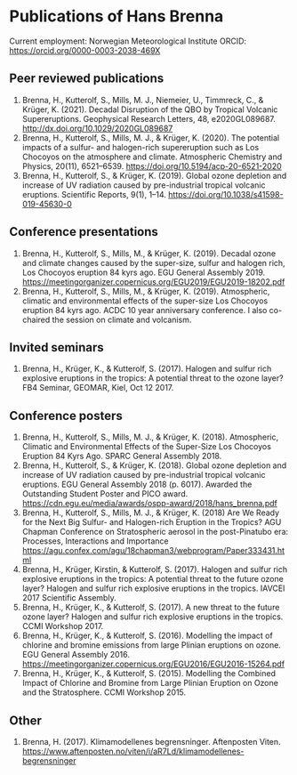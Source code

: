 # Publications of Hans Brenna
Current employment: Norwegian Meteorological Institute
ORCID: https://orcid.org/0000-0003-2038-469X

## Peer reviewed publications

1. Brenna, H., Kutterolf, S., Mills, M. J., Niemeier, U., Timmreck, C., & Krüger, K. (2021). Decadal Disruption of the QBO by Tropical Volcanic Supereruptions. Geophysical Research Letters, 48, e2020GL089687. http://dx.doi.org/10.1029/2020GL089687
2. Brenna, H., Kutterolf, S., Mills, M. J., & Krüger, K. (2020). The potential impacts of a sulfur- and halogen-rich supereruption such as Los Chocoyos on the atmosphere and climate. Atmospheric Chemistry and Physics, 20(11), 6521–6539. https://doi.org/10.5194/acp-20-6521-2020
3. Brenna, H., Kutterolf, S., & Krüger, K. (2019). Global ozone depletion and increase of UV radiation caused by pre-industrial tropical volcanic eruptions. Scientific Reports, 9(1), 1–14. https://doi.org/10.1038/s41598-019-45630-0

## Conference presentations
1. Brenna, H., Kutterolf, S., Mills, M., & Krüger, K. (2019). Decadal ozone and climate changes caused by the super-size, sulfur and halogen rich, Los Chocoyos eruption 84 kyrs ago. EGU General Assembly 2019. https://meetingorganizer.copernicus.org/EGU2019/EGU2019-18202.pdf
2. Brenna, H., Kutterolf, S., Mills, M., & Krüger, K. (2019). Atmospheric, climatic and environmental effects of the super-size Los Chocoyos eruption 84 kyrs ago. ACDC 10 year anniversary conference. I also co-chaired the session on climate and volcanism.

## Invited seminars
1. Brenna, H., Krüger, K., & Kutterolf, S. (2017). Halogen and sulfur rich explosive eruptions in the tropics: A potential threat to the ozone layer? FB4 Seminar, GEOMAR, Kiel, Oct 12 2017.

## Conference posters
1. Brenna, H., Kutterolf, S., Mills, M. J., & Krüger, K. (2018). Atmospheric, Climatic and Environmental Effects of the Super-Size Los Chocoyos Eruption 84 Kyrs Ago. SPARC General Assembly 2018.
2. Brenna, H., Kutterolf, S., & Krüger, K. (2018). Global ozone depletion and increase of UV radiation caused by pre-industrial tropical volcanic eruptions. EGU General Assembly 2018 (p. 6017). Awarded the Outstanding Student Poster and PICO award. https://cdn.egu.eu/media/awards/ospp-award/2018/hans_brenna.pdf
3. Brenna, H., Kutterolf, S., Mills, M. J., & Krüger, K. (2018) Are We Ready for the Next Big Sulfur- and Halogen-rich Eruption in the Tropics? AGU Chapman Conference on Stratospheric aerosol in the post-Pinatubo era: Processes, Interactions and Importance
 https://agu.confex.com/agu/18chapman3/webprogram/Paper333431.html
4. Brenna, H., Krüger, Kirstin, & Kutterolf, S. (2017). Halogen and sulfur rich explosive eruptions in the tropics: A potential threat to the future ozone layer? Halogen and sulfur rich explosive eruptions in the tropics. IAVCEI 2017 Scientific Assembly.
5. Brenna, H., Krüger, K., & Kutterolf, S. (2017). A new threat to the future ozone layer? Halogen and sulfur rich explosive eruptions in the tropics. CCMI Workshop 2017.
6. Brenna, H., Krüger, K., & Kutterolf, S. (2016). Modelling the impact of chlorine and bromine emissions from large Plinian eruptions on ozone. EGU General Assembly 2016. https://meetingorganizer.copernicus.org/EGU2016/EGU2016-15264.pdf
7. Brenna, H., Krüger, K., & Kutterolf, S. (2015). Modelling the Combined Impact of Chlorine and Bromine from Large Plinian Eruption on Ozone and the Stratosphere. CCMI Workshop 2015.

## Other
1. Brenna, H. (2017). Klimamodellenes begrensninger. Aftenposten Viten. https://www.aftenposten.no/viten/i/aR7Ld/klimamodellenes-begrensninger
